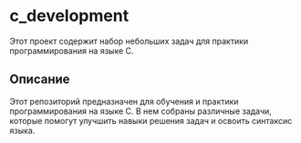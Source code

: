 # c_development
Этот проект содержит набор небольших задач для практики программирования на языке C.

## Описание

Этот репозиторий предназначен для обучения и практики программирования на языке C. В нем собраны различные задачи, которые помогут улучшить навыки решения задач и освоить синтаксис языка.
